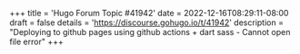 +++
title = 'Hugo Forum Topic #41942'
date = 2022-12-16T08:29:11-08:00
draft = false
details = 'https://discourse.gohugo.io/t/41942'
description = "Deploying to github pages using github actions + dart sass - Cannot open file error"
+++
